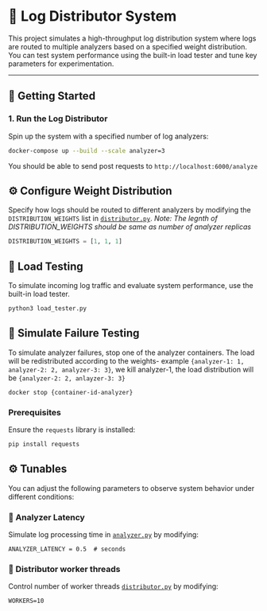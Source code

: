 # 🧪 Log Distributor System

This project simulates a high-throughput log distribution system where logs are routed to multiple analyzers based on a specified weight distribution. You can test system performance using the built-in load tester and tune key parameters for experimentation.

---

## 🚀 Getting Started

### 1. Run the Log Distributor

Spin up the system with a specified number of log analyzers:

```bash
docker-compose up --build --scale analyzer=3
```

You should be able to send post requests to `http://localhost:6000/analyze`

## ⚙️ Configure Weight Distribution

Specify how logs should be routed to different analyzers by modifying the `DISTRIBUTION_WEIGHTS` list in [`distributor.py`](./distributor/distributor.py). *Note: The legnth of DISTRIBUTION_WEIGHTS should be same as number of analyzer replicas*

```python
DISTRIBUTION_WEIGHTS = [1, 1, 1]
```
## 🧪 Load Testing

To simulate incoming log traffic and evaluate system performance, use the built-in load tester.

```python
python3 load_tester.py
```

## 🧪 Simulate Failure Testing

To simulate analyzer failures, stop one of the analyzer containers. The load will be redistributed according to the weights- example `{analyzer-1: 1, analyzer-2: 2, analyzer-3: 3}`, we kill analyzer-1, the load distribution will be `{analyzer-2: 2, anlayzer-3: 3}`


```
docker stop {container-id-analyzer}
```

### Prerequisites

Ensure the `requests` library is installed:

```bash
pip install requests
```

## ⚙️ Tunables

You can adjust the following parameters to observe system behavior under different conditions:

### 🔧 Analyzer Latency

Simulate log processing time in [`analyzer.py`](./analyzer/analyzer.py) by modifying:

```
ANALYZER_LATENCY = 0.5  # seconds
```

### 🔧 Distributor worker threads

Control number of worker threads [`distributor.py`](./distributor/distributor.py) by modifying:

```
WORKERS=10
```
